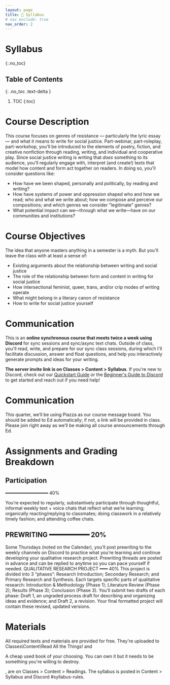 ```yaml
---
layout: page
title: 📖 Syllabus
# nav_exclude: true
nav_order: 2
---
```


# Syllabus

{:.no_toc}

## Table of Contents
{: .no_toc .text-delta }

1. TOC
{:toc}

# Course Description

This course focuses on genres of resistance — particularly the lyric essay — and what it means to write for social justice. Part-webinar, part-roleplay, part-workshop, you'll be introduced to the elements of poetry, fiction, and creative nonfiction through reading, writing, and individual and cooperative play. Since social justice writing is writing that _does_ something to its audience, you'll regularly engage with, interpret (and create!) texts that model how content and form act together on readers. In doing so, you'll consider questions like: 

- How have we been shaped, personally and politically, by reading and writing? 
- How have systems of power and oppression shaped who and how we read; who and what we write about; how we compose and perceive our compositions; and which genres we consider "legitimate" genres?
- What potential impact can we—through what we write—have on our communities and institutions? 

# Course Objectives

The idea that anyone masters anything in a semester is a myth. But you'll leave the class with at least a sense of:

- Existing arguments about the relationship between writing and social justice
- The role of the relationship between form and content in writing for social justice
- How intersectional feminist, queer, trans, and/or crip modes of writing operate
- What might belong in a literary canon of resistance
- How to write for social justice yourself

# Communication

This is an **online synchronous course that meets twice a week using Discord** for sync sessions and sync/async text chats. Outside of class, you'll read, write, and prepare for our sync class sessions, during which I'll facilitate discussion, answer and float questions, and help you interactively generate prompts and ideas for your writing.

**The server invite link is on Classes > Content > Syllabus**. If you're new to Discord, check out our [Quickstart Guide](https://visforvali.github.io/discord/) or the [Beginner's Guide to Discord](https://support.discord.com/hc/en-us/articles/360045138571-Beginner-s-Guide-to-Discord) to get started and reach out if you need help!

# Communication

This quarter, we’ll be using Piazza as our course message board. You should be added to Ed automatically; if not, a link will be provided in class. Please join right away as we’ll be making all course announcements through Ed.

# Assignments and Grading Breakdown

## Participation	
━━━━━━━━━━━━━━━━	40%


You’re expected to regularly, substantively participate through thoughtful, informal weekly text + voice chats that reflect what we’re learning; organically reacting/replying to classmates; doing classwork in a relatively timely fashion; and attending coffee chats.

## PREWRITING 	━━━━━━━━━━	20%
Some Thursdays (noted on the Calendar), you’ll post prewriting to the weekly channels on Discord to practice what you’re learning and continue developing your qualitative research project. Prewriting threads are posted in advance and can be replied to anytime so you can pace yourself if needed.
QUALITATIVE RESEARCH PROJECT ━━━	40% 
This project is divided into 3 “phases”: Research Introduction; Secondary Research; and Primary Research and Synthesis. Each targets specific parts of qualitative research: Introduction & Methodology (Phase 1); Literature Review (Phase 2); Results (Phase 3); Conclusion (Phase 3). You’ll submit two drafts of each phase: Draft 1, an ungraded process draft for describing and organizing ideas and evidence; and Draft 2, a revision. Your final formatted project will contain these revised, updated versions.

# Materials


All required texts and materials are provided for free. They're uploaded to Classes\Content\Read All the Things! and

A cheap used book of your choosing. You can own it but it needs to be something you're willing to destroy.


, are on Classes > Content > Readings. The syllabus is posted in Content > Syllabus and Discord #syllabus-rules.


